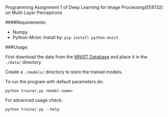 Programming Assignment 1 of Deep Learning for Image Processing(EE6132) on Multi-Layer Perceptrons

####Requirements:

* Numpy
* Python-Mnist: Install by:
`pip install python-mnist`

###Usage:

First download the data from the [MNIST Database](http://yann.lecun.com/exdb/mnist/) and place it in the `./data/` directory.

Create a `./models/` directory to store the trained models. 

To run the program with default parameters do:

`python trainer.py <model-name>`

For advanced usage check:

`python trainer.py --help`

